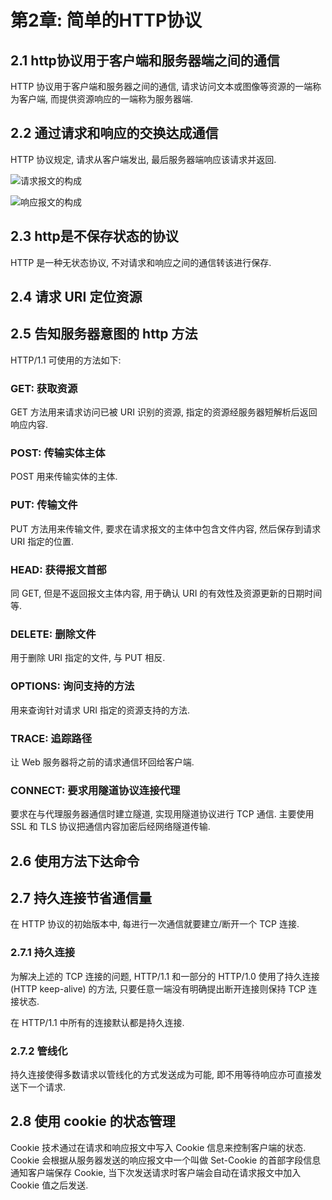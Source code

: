 # 第2章: 简单的HTTP协议 #

## 2.1 http协议用于客户端和服务器端之间的通信 ##

HTTP 协议用于客户端和服务器之间的通信, 请求访问文本或图像等资源的一端称为客户端, 而提供资源响应的一端称为服务器端.

## 2.2 通过请求和响应的交换达成通信 ##

HTTP 协议规定, 请求从客户端发出, 最后服务器端响应该请求并返回.

![请求报文的构成](./images/02-01.png)

![响应报文的构成](./images/02-02.png)

## 2.3 http是不保存状态的协议 ##

HTTP 是一种无状态协议, 不对请求和响应之间的通信转该进行保存.

## 2.4 请求 URI 定位资源 ##

## 2.5 告知服务器意图的 http 方法 ##

HTTP/1.1 可使用的方法如下:

### GET: 获取资源 ###

GET 方法用来请求访问已被 URI 识别的资源, 指定的资源经服务器短解析后返回响应内容.

### POST: 传输实体主体 ###

POST 用来传输实体的主体.

### PUT: 传输文件 ###

PUT 方法用来传输文件, 要求在请求报文的主体中包含文件内容, 然后保存到请求 URI 指定的位置.

### HEAD: 获得报文首部 ###

同 GET, 但是不返回报文主体内容, 用于确认 URI 的有效性及资源更新的日期时间等.

### DELETE: 删除文件 ###

用于删除 URI 指定的文件, 与 PUT 相反.

### OPTIONS: 询问支持的方法 ###

用来查询针对请求 URI 指定的资源支持的方法.

### TRACE: 追踪路径 ###

让 Web 服务器将之前的请求通信环回给客户端.

### CONNECT: 要求用隧道协议连接代理 ###

要求在与代理服务器通信时建立隧道, 实现用隧道协议进行 TCP 通信. 主要使用 SSL 和 TLS 协议把通信内容加密后经网络隧道传输.

## 2.6 使用方法下达命令 ##

## 2.7 持久连接节省通信量 ##

在 HTTP 协议的初始版本中, 每进行一次通信就要建立/断开一个 TCP 连接.

### 2.7.1 持久连接 ###

为解决上述的 TCP 连接的问题, HTTP/1.1 和一部分的 HTTP/1.0 使用了持久连接(HTTP keep-alive) 的方法, 只要任意一端没有明确提出断开连接则保持 TCP 连接状态.

在 HTTP/1.1 中所有的连接默认都是持久连接.

### 2.7.2 管线化 ###

持久连接使得多数请求以管线化的方式发送成为可能, 即不用等待响应亦可直接发送下一个请求.

## 2.8 使用 cookie 的状态管理 ##

Cookie 技术通过在请求和响应报文中写入 Cookie 信息来控制客户端的状态. Cookie 会根据从服务器发送的响应报文中一个叫做 Set-Cookie 的首部字段信息通知客户端保存 Cookie, 当下次发送请求时客户端会自动在请求报文中加入 Cookie 值之后发送.

